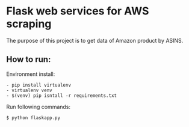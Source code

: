 Flask web services for AWS scraping
===========

The purpose of this project is to get data of Amazon product by ASINS.


How to run:
------------

Environment install:
	
	- pip install virtualenv
	- virtualenv venv
	- $(venv) pip isntall -r requirements.txt
    

Run following commands:

    $ python flaskapp.py
   

